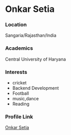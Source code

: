 # Onkar Setia
### Location

Sangaria/Rajasthan/India

### Academics

Central University of Haryana

### Interests

- cricket
- Backend Development
- Football
- music,dance
- Reading

### Profile Link

[Onkar Setia](https://github.com/onkar2323)
